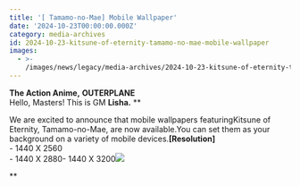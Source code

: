 ```yaml
---
title: '[ Tamamo-no-Mae] Mobile Wallpaper'
date: '2024-10-23T00:00:00.000Z'
category: media-archives
id: 2024-10-23-kitsune-of-eternity-tamamo-no-mae-mobile-wallpaper
images:
  - >-
    /images/news/legacy/media-archives/2024-10-23-kitsune-of-eternity-tamamo-no-mae-mobile-wallpaper/15ca409663674268b29f17261d9b349f.webp
---
```


**The Action Anime,** **OUTERPLANE**  
Hello, Masters! This is GM **Lisha.** **  
  
We are excited to announce that mobile wallpapers featuringKitsune of Eternity, Tamamo-no-Mae, are now available.You can set them as your background on a variety of mobile devices.**\[Resolution\]**  
\- 1440 X 2560  
\- 1440 X 2880- 1440 X 3200![](/images/news/legacy/media-archives/2024-10-23-kitsune-of-eternity-tamamo-no-mae-mobile-wallpaper/15ca409663674268b29f17261d9b349f.webp)  
  
**
